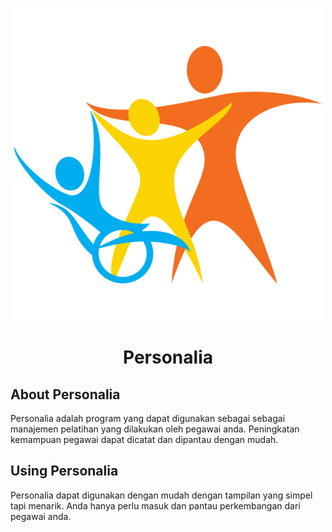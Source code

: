 <p align="center"><img src="people.png"></p>

<p align="center">
<h1 align="center">Personalia</h1>
</p>

## About Personalia

Personalia adalah program yang dapat digunakan sebagai sebagai manajemen pelatihan yang dilakukan oleh pegawai anda. Peningkatan kemampuan pegawai dapat dicatat dan dipantau dengan  mudah.

## Using Personalia

Personalia dapat digunakan dengan mudah dengan tampilan yang simpel tapi menarik. Anda hanya perlu masuk dan pantau perkembangan dari pegawai anda.


